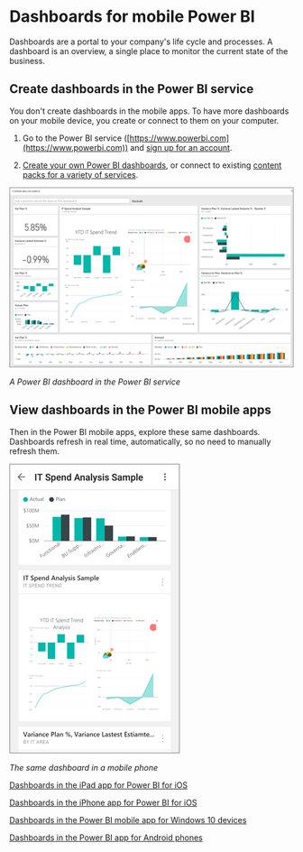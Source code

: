 <properties 
   pageTitle="Dashboards for mobile Power BI"
   description="Dashboards for mobile Power BI"
   services="powerbi" 
   documentationCenter="" 
   authors="maggiesMSFT" 
   manager="mblythe" 
   editor=""
   tags=""
   qualityFocus="monitoring"
   qualityDate="03/11/2016"/>
 
<tags
   ms.service="powerbi"
   ms.devlang="NA"
   ms.topic="article"
   ms.tgt_pltfrm="NA"
   ms.workload="powerbi"
   ms.date="03/11/2016"
   ms.author="maggies"/>
# Dashboards for mobile Power BI

Dashboards are a portal to your company's life cycle and processes. A dashboard is an overview, a single place to monitor the current state of the business.

## Create dashboards in the Power BI service
You don't create dashboards in the mobile apps. To have more dashboards on your mobile device, you create or connect to them on your computer. 

1. Go to the Power BI service ([https://www.powerbi.com](https://www.powerbi.com)) and [sign up for an account](powerbi-service-self-service-signup-for-power-bi.md).

2. [Create your own Power BI dashboards](powerbi-service-create-a-dashboard.md), or connect to existing [content packs for a variety of services](powerbi-content-packs-services.md).

![](media/powerbi-mobile-create-dashboard/pbi_svc_dash_sm.png)

*A Power BI dashboard in the Power BI service*


## View dashboards in the Power BI mobile apps

Then in the Power BI mobile apps, explore these same dashboards. Dashboards refresh in real time, automatically, so no need to manually refresh them.

![](media/powerbi-mobile-create-dashboard/pbi_dash_mobile.png)

*The same dashboard in a mobile phone*


[Dashboards in the iPad app for Power BI for iOS](powerbi-mobile-dashboards-on-the-ipad-app.md)

[Dashboards in the iPhone app for Power BI for iOS](powerbi-mobile-dashboards-in-the-iphone-app.md)

[Dashboards in the Power BI mobile app for Windows 10 devices](powerbi-mobile-dashboards-in-the-win10phone-app.md)

[Dashboards in the Power BI app for Android phones](powerbi-mobile-dashboards-in-the-android-app.md)